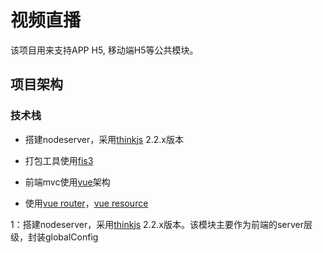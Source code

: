 # 视频直播

该项目用来支持APP H5, 移动端H5等公共模块。

## 项目架构

### 技术栈

* 搭建nodeserver，采用[thinkjs](https://thinkjs.org/) 2.2.x版本

* 打包工具使用[fis3](http://fis.baidu.com/fis3/docs/beginning/release.html)

* 前端mvc使用[vue](https://cn.vuejs.org/v2/guide/)架构

* 使用[vue router](https://router.vuejs.org/zh-cn/ "vue router")，[vue resource](https://github.com/pagekit/vue-resource) 

1：搭建nodeserver，采用[thinkjs](https://thinkjs.org/) 2.2.x版本。该模块主要作为前端的server层级，封装globalConfig



